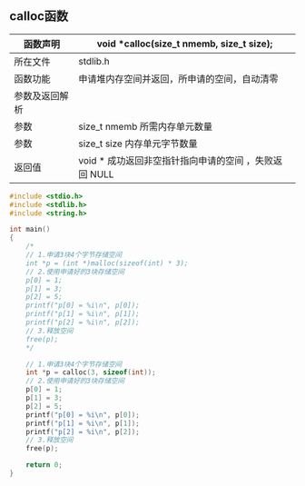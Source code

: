 ## calloc函数

| 函数声明       | void *calloc(size_t nmemb, size_t size);                 |
| -------------- | -------------------------------------------------------- |
| 所在文件       | stdlib.h                                                 |
| 函数功能       | 申请堆内存空间并返回，所申请的空间，自动清零             |
| 参数及返回解析 |                                                          |
| 参数           | size_t 	nmemb 所需内存单元数量                        |
| 参数           | size_t size	内存单元字节数量                          |
| 返回值         | void *	成功返回非空指针指向申请的空间 ，失败返回 NULL |

```c
#include <stdio.h>
#include <stdlib.h>
#include <string.h>

int main()
{
    /*
    // 1.申请3块4个字节存储空间
    int *p = (int *)malloc(sizeof(int) * 3);
    // 2.使用申请好的3块存储空间
    p[0] = 1;
    p[1] = 3;
    p[2] = 5;
    printf("p[0] = %i\n", p[0]);
    printf("p[1] = %i\n", p[1]);
    printf("p[2] = %i\n", p[2]);
    // 3.释放空间
    free(p);
    */

    // 1.申请3块4个字节存储空间
    int *p = calloc(3, sizeof(int));
    // 2.使用申请好的3块存储空间
    p[0] = 1;
    p[1] = 3;
    p[2] = 5;
    printf("p[0] = %i\n", p[0]);
    printf("p[1] = %i\n", p[1]);
    printf("p[2] = %i\n", p[2]);
    // 3.释放空间
    free(p);

    return 0;
}
```


